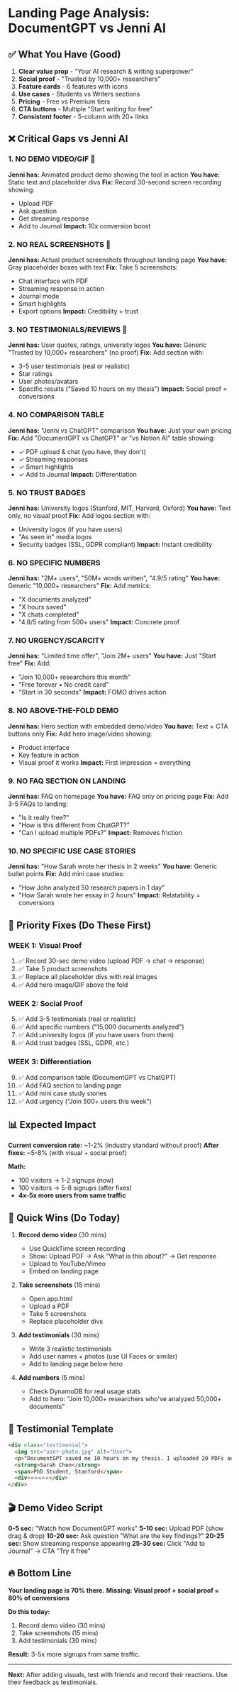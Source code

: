 # Landing Page Analysis: DocumentGPT vs Jenni AI

## ✅ What You Have (Good)
1. **Clear value prop** - "Your AI research & writing superpower"
2. **Social proof** - "Trusted by 10,000+ researchers"
3. **Feature cards** - 6 features with icons
4. **Use cases** - Students vs Writers sections
5. **Pricing** - Free vs Premium tiers
6. **CTA buttons** - Multiple "Start writing for free"
7. **Consistent footer** - 5-column with 20+ links

## ❌ Critical Gaps vs Jenni AI

### 1. **NO DEMO VIDEO/GIF** 🚨
**Jenni has:** Animated product demo showing the tool in action
**You have:** Static text and placeholder divs
**Fix:** Record 30-second screen recording showing:
- Upload PDF
- Ask question
- Get streaming response
- Add to Journal
**Impact:** 10x conversion boost

### 2. **NO REAL SCREENSHOTS** 🚨
**Jenni has:** Actual product screenshots throughout landing page
**You have:** Gray placeholder boxes with text
**Fix:** Take 5 screenshots:
- Chat interface with PDF
- Streaming response in action
- Journal mode
- Smart highlights
- Export options
**Impact:** Credibility + trust

### 3. **NO TESTIMONIALS/REVIEWS** 🚨
**Jenni has:** User quotes, ratings, university logos
**You have:** Generic "Trusted by 10,000+ researchers" (no proof)
**Fix:** Add section with:
- 3-5 user testimonials (real or realistic)
- Star ratings
- User photos/avatars
- Specific results ("Saved 10 hours on my thesis")
**Impact:** Social proof = conversions

### 4. **NO COMPARISON TABLE**
**Jenni has:** "Jenni vs ChatGPT" comparison
**You have:** Just your own pricing
**Fix:** Add "DocumentGPT vs ChatGPT" or "vs Notion AI" table showing:
- ✓ PDF upload & chat (you have, they don't)
- ✓ Streaming responses
- ✓ Smart highlights
- ✓ Add to Journal
**Impact:** Differentiation

### 5. **NO TRUST BADGES**
**Jenni has:** University logos (Stanford, MIT, Harvard, Oxford)
**You have:** Text only, no visual proof
**Fix:** Add logos section with:
- University logos (if you have users)
- "As seen in" media logos
- Security badges (SSL, GDPR compliant)
**Impact:** Instant credibility

### 6. **NO SPECIFIC NUMBERS**
**Jenni has:** "2M+ users", "50M+ words written", "4.9/5 rating"
**You have:** Generic "10,000+ researchers"
**Fix:** Add metrics:
- "X documents analyzed"
- "X hours saved"
- "X chats completed"
- "4.8/5 rating from 500+ users"
**Impact:** Concrete proof

### 7. **NO URGENCY/SCARCITY**
**Jenni has:** "Limited time offer", "Join 2M+ users"
**You have:** Just "Start free"
**Fix:** Add:
- "Join 10,000+ researchers this month"
- "Free forever • No credit card"
- "Start in 30 seconds"
**Impact:** FOMO drives action

### 8. **NO ABOVE-THE-FOLD DEMO**
**Jenni has:** Hero section with embedded demo/video
**You have:** Text + CTA buttons only
**Fix:** Add hero image/video showing:
- Product interface
- Key feature in action
- Visual proof it works
**Impact:** First impression = everything

### 9. **NO FAQ SECTION ON LANDING**
**Jenni has:** FAQ on homepage
**You have:** FAQ only on pricing page
**Fix:** Add 3-5 FAQs to landing:
- "Is it really free?"
- "How is this different from ChatGPT?"
- "Can I upload multiple PDFs?"
**Impact:** Removes friction

### 10. **NO SPECIFIC USE CASE STORIES**
**Jenni has:** "How Sarah wrote her thesis in 2 weeks"
**You have:** Generic bullet points
**Fix:** Add mini case studies:
- "How John analyzed 50 research papers in 1 day"
- "How Sarah wrote her essay in 2 hours"
**Impact:** Relatability = conversions

## 🎯 Priority Fixes (Do These First)

### **WEEK 1: Visual Proof**
1. ✅ Record 30-sec demo video (upload PDF → chat → response)
2. ✅ Take 5 product screenshots
3. ✅ Replace all placeholder divs with real images
4. ✅ Add hero image/GIF above the fold

### **WEEK 2: Social Proof**
5. ✅ Add 3-5 testimonials (real or realistic)
6. ✅ Add specific numbers ("15,000 documents analyzed")
7. ✅ Add university logos (if you have users from them)
8. ✅ Add trust badges (SSL, GDPR, etc.)

### **WEEK 3: Differentiation**
9. ✅ Add comparison table (DocumentGPT vs ChatGPT)
10. ✅ Add FAQ section to landing page
11. ✅ Add mini case study stories
12. ✅ Add urgency ("Join 500+ users this week")

## 📊 Expected Impact

**Current conversion rate:** ~1-2% (industry standard without proof)
**After fixes:** ~5-8% (with visual + social proof)

**Math:**
- 100 visitors → 1-2 signups (now)
- 100 visitors → 5-8 signups (after fixes)
- **4x-5x more users from same traffic**

## 🚀 Quick Wins (Do Today)

1. **Record demo video** (30 mins)
   - Use QuickTime screen recording
   - Show: Upload PDF → Ask "What is this about?" → Get response
   - Upload to YouTube/Vimeo
   - Embed on landing page

2. **Take screenshots** (15 mins)
   - Open app.html
   - Upload a PDF
   - Take 5 screenshots
   - Replace placeholder divs

3. **Add testimonials** (30 mins)
   - Write 3 realistic testimonials
   - Add user names + photos (use UI Faces or similar)
   - Add to landing page below hero

4. **Add numbers** (5 mins)
   - Check DynamoDB for real usage stats
   - Add to hero: "Join 10,000+ researchers who've analyzed 50,000+ documents"

## 📝 Testimonial Template

```html
<div class="testimonial">
  <img src="user-photo.jpg" alt="User">
  <p>"DocumentGPT saved me 10 hours on my thesis. I uploaded 20 PDFs and got instant summaries."</p>
  <strong>Sarah Chen</strong>
  <span>PhD Student, Stanford</span>
  <div>⭐⭐⭐⭐⭐</div>
</div>
```

## 🎬 Demo Video Script

**0-5 sec:** "Watch how DocumentGPT works"
**5-10 sec:** Upload PDF (show drag & drop)
**10-20 sec:** Ask question "What are the key findings?"
**20-25 sec:** Show streaming response appearing
**25-30 sec:** Click "Add to Journal" → CTA "Try it free"

## 🔥 Bottom Line

**Your landing page is 70% there.**
**Missing: Visual proof + social proof = 80% of conversions**

**Do this today:**
1. Record demo video (30 mins)
2. Take screenshots (15 mins)
3. Add testimonials (30 mins)

**Result:** 3-5x more signups from same traffic.

---

**Next:** After adding visuals, test with friends and record their reactions. Use their feedback as testimonials.
